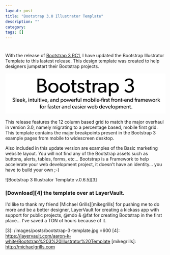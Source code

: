 ```yaml
---
layout: post
title: "Bootstrap 3.0 Illustrator Template"
description: ""
category: 
tags: []
---
```

# 

With the release of [Bootstrap 3 RC1][2], I have updated the Bootstrap Illustrator Template to this lastest release. This design template was created to help designers jumpstart their Bootstrap projects.

![Bootstrap 3 Illustrator Template v.0.6.5][1]

This release features the 12 column based grid to match the major overhaul in version 3.0, namely migrating to a percentage based, mobile first grid. This template contains the major breakpoints present in the Bootstrap 3 example pages from mobile to widescreen desktop. 

Also included in this update version are examples of the Basic marketing website layout. You will not find any of the Bootstrap assets such as buttons, alerts, tables, forms, etc... Bootstrap is a Framework to help accelerate your web development project, it doesn't have an identity... you have to build your own ;-)

![Bootstrap 3 Illustrator Template v.0.6.5][3]

### [Download][4] the template over at LayerVault.

I'd like to thank my friend [Michael Grills][mikegrills] for pushing me to do more and be a better designer, LayerVault for creating a kickass app with support for public projects, @mdo & @fat for creating Bootstrap in the first place... I've saved a TON of hours because of it.


[1]: /images/posts/bootstrap-3-logo.png
[2]: http://blog.getbootstrap.com/2013/07/27/bootstrap-3-rc1
[3]: /images/posts/bootstrap-3-template.jpg =600
[4]: https://layervault.com/aaron-k-white/Bootstrap%203%20Illustrator%20Template
[mikegrills]: http://michaelgrills.com